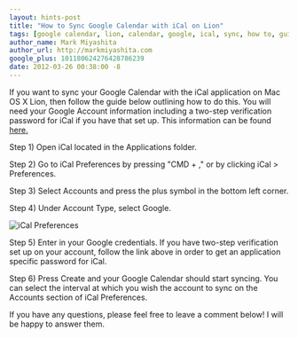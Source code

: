 ```yaml
---
layout: hints-post
title: "How to Sync Google Calendar with iCal on Lion"
tags: [google calendar, lion, calendar, google, ical, sync, how to, guide]
author_name: Mark Miyashita
author_url: http://markmiyashita.com
google_plus: 101180624276428786239
date: 2012-03-26 00:38:00 -8
---
```


If you want to sync your Google Calendar with the iCal application on Mac OS X Lion, then follow the guide below outlining how to do this. You will need your Google Account information including a two-step verification password for iCal if you have that set up. This information can be found <a href="https://accounts.google.com/IssuedAuthSubTokens?hl=en_us">here.</a>

Step 1) Open iCal located in the Applications folder.

Step 2) Go to iCal Preferences by pressing "CMD + ," or by clicking iCal > Preferences.

Step 3) Select Accounts and press the plus symbol in the bottom left corner.

Step 4) Under Account Type, select Google.

<img class="clear blog-image-full-border" src="{{site.url}}/images/ical.png" title="iCal Preferences">

Step 5) Enter in your Google credentials. If you have two-step verification set up on your account, follow the link above in order to get an application specific password for iCal.

Step 6) Press Create and your Google Calendar should start syncing. You can select the interval at which you wish the account to sync on the Accounts section of iCal Preferences.

If you have any questions, please feel free to leave a comment below! I will be happy to answer them.